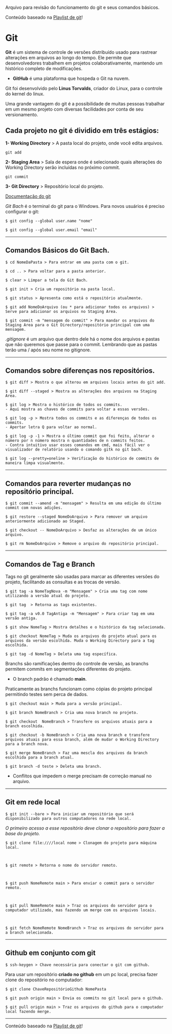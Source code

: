Arquivo para revisão do funcionamento do git e seus comandos básicos.

Conteúdo baseado na [Playlist de git](https://www.youtube.com/watch?v=WVLhm1AMeYE&list=PLInBAd9OZCzzHBJjLFZzRl6DgUmOeG3H0)!

# Git

 **Git** é um sistema de controle de versões distribuído usado para rastrear alterações em arquivos ao longo do tempo. Ele permite que desenvolvedores trabalhem em projetos colaborativamente, mantendo um histórico completo de modificações.

- **GitHub** é uma plataforma que hospeda o Git na nuvem.

Git foi desenvolvido pelo **Linus Torvalds**, criador do Linux, para o controle do kernel do linux.

Uma grande vantagem do git é a possibilidade de muitas pessoas trabalhar em um mesmo projeto com diversas facilidades por conta de seu versionamento.

## Cada projeto no git é dividido em três estágios: 

**1- Working Directory** > A pasta local do projeto, onde você edita arquivos.

    git add

**2- Staging Area** > Sala de espera onde é selecionado quais alterações do Working Directory serão incluídas no próximo commit.

	git commit

**3- Git Directory** > Repositório local do projeto.

[Documentação do git](https://git-scm.com/docs/git)

*Git Bach* é o terminal do git para o Windows. Para novos usuários é preciso configurar o git:

    $ git config --global user.name "nome"

    $ git config --global user.email "email"

------------------------------------------------------------------------
## Comandos Básicos do Git Bach.

    $ cd NomeDaPasta > Para entrar em uma pasta com o git.

    $ cd .. > Para voltar para a pasta anterior.

    $ clear > Limpar a tela do Git Bach.

    $ git init > Cria um repositório na pasta local.

    $ git status > Apresenta como está o repositório atualmente.

    $ git add NomeDoArquivo (ou * para adicionar todos os arquivos) > Serve para adicionar os arquivos no Staging Area.

    $ git commit -m "mensagem do commit" > Para mandar os arquivos do Staging Area para o Git Directory/repositório principal com uma mensagem.

*.gitignore* é um arquivo que dentro dele há o nome dos arquivos e pastas que não queremos que passe para o commit. Lembrando que as pastas terão uma / após seu nome no gitignore.

------------------------------------------------------------------------

## Comandos sobre diferenças nos repositórios.

    $ git diff > Mostra o que alterou em arquivos locais antes do git add.

    $ git diff --staged > Mostra as alterações dos arquivos na Staging Area.

    $ git log > Mostra o histórico de todos os commits.
    - Aqui mostra as chaves de commits para voltar a essas versões.

    $ git log -p > Mostra todos os commits e as diferenças de todos os commits.
    - Apertar letra Q para voltar ao normal.
 
    $ git log -p -1 > Mostra o último commit que foi feito, alterar o número por n número mostra n quantidades de n commits feitos.
    - Contra intuitivo usar esses comandos em cmd, mais fácil ver o visualizador de relatório usando o comando gitk no git bach.

    $ git log --pretty=oneline > Verificação do histórico de commits de maneira limpa visualmente.

------------------------------------------------------------------------

## Comandos para reverter mudanças no repositório principal.

    $ git commit --amend -m "mensagem" > Resulta em uma edição do último commit com novas adições.

    $ git restore --staged NomeDoArquivo > Para remover um arquivo anteriormente adicionado ao Staged.

    $ git checkout -- NomeDoArquivo > Desfaz as alterações de um único arquivo.

    $ git rm NomeDoArquivo > Remove o arquivo do repositório principal.
    
------------------------------------------------------------------------

## Comandos de Tag e Branch

Tags no git geralmente são usadas para marcar as diferentes versões do projeto, facilitando as consultas e as trocas de versão. 

    $ git tag -a NomeTagNova -m "Mensagem" > Cria uma tag com nome utilizando a versão atual do projeto.

    $ git tag  > Retorna as tags existentes.

    $ git tag -a v0.0 TagAntiga -m "Mensagem" > Para criar tag em uma versão antiga.

    $ git show NomeTag > Mostra detalhes e o histórico da tag selecionada.

    $ git checkout NomeTag > Muda os arquivos do projeto atual para os arquivos da versão escolhida. Muda o Working Directory para a tag escolhida.

    $ git tag -d NomeTag > Deleta uma tag específica.


Branchs são ramificações dentro do controle de versão, as branchs permitem commits em segmentações diferentes do projeto.

- O branch padrão é chamado **main**.

Praticamente as branchs funcionam como cópias do projeto principal permitindo testes sem perca de dados.

    $ git checkout main > Muda para a versão principal.

    $ git branch NomeBranch > Cria uma nova branch no projeto.

    $ git checkout  NomeBranch > Transfere os arquivos atuais para a branch escolhida.

    $ git checkout -b NomeBranch > Cria uma nova branch e transfere arquivos atuais para essa branch, além de mudar o Working Directory para a branch nova.

    $ git merge NomeBranch > Faz uma mescla dos arquivos da branch escolhida para a branch atual.

    $ git branch -d teste > Deleta uma branch.

- Conflitos que impedem o merge precisam de correção manual no arquivo.

------------------------------------------------------------------------


## Git em rede local

  

    $ git init --bare > Para iniciar um repositório que será disponibilizado para outros computadores na rede local.

  

 *O primeiro acesso a esse repositório deve clonar o repositório para fazer a base do projeto.*

  

    $ git clone file:////local nome > Clonagem do projeto para máquina local.

  

    $ git remote > Retorna o nome do servidor remoto.

  

    $ git push NomeRemote main > Para enviar o commit para o servidor remoto.

  

    $ git pull NomeRemote main > Traz os arquivos do servidor para o computador utilizado, mas fazendo um merge com os arquivos locais.

  

    $ git fetch NomeRemote NomeBranch > Traz os arquivos do servidor para a branch selecionada.

  

------------------------------------------------------------------------

  

## Github em conjunto com git

  

    $ ssh-keygen > Chave necessária para conectar o git com github.

 Para usar um repositório **criado no github** em um pc local, precisa fazer clone do repositório no computador:

    $ git clone ChaveRepositórioGithub NomePasta

    $ git push origin main > Envia os commits no git local para o github.

    $ git pull origin main > Traz os arquivos do github para o computador local fazendo merge.

------------------------------------------------------------------------

Conteúdo baseado na [Playlist de git](https://www.youtube.com/watch?v=WVLhm1AMeYE&list=PLInBAd9OZCzzHBJjLFZzRl6DgUmOeG3H0)!

